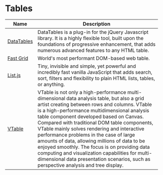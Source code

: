 # Tables

| Name | Description |
| --- | --- |
| [DataTables](https://datatables.net/) | DataTables is a plug-in for the jQuery Javascript library. It is a highly flexible tool, built upon the foundations of progressive enhancement, that adds numerous advanced features to any HTML table. |
| [Fast Grid](https://fast-grid.vercel.app/) | World's most performant DOM-based web table. |
| [List.js](https://listjs.com/) | Tiny, invisible and simple, yet powerful and incredibly fast vanilla JavaScript that adds search, sort, filters and flexibility to plain HTML lists, tables, or anything. |
| [VTable](https://visactor.io/vtable) | VTable is not only a high-performance multi-dimensional data analysis table, but also a grid artist creating between rows and columns. VTable is a high-performance multidimensional analysis table component developed based on Canvas. Compared with traditional DOM table components, VTable mainly solves rendering and interactive performance problems in the case of large amounts of data, allowing millions of data to be enjoyed smoothly. The focus is on providing data computing and visualization capabilities for multi-dimensional data presentation scenarios, such as perspective analysis and tree display. |